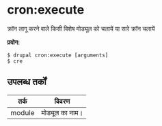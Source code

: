 # cron:execute
क्रॉन लागू करने वाले किसी विशेष मोड्यूल को चलायें या सारे क्रॉन चलायें

**प्रयोग:**
```
$ drupal cron:execute [arguments]
$ cre  
```

## उपलब्ध तर्कों
तर्क | विवरण
---------|-------------
module | मोड्यूल का नाम।
